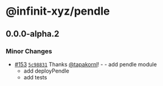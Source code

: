 # @infinit-xyz/pendle

## 0.0.0-alpha.2

### Minor Changes

- [#153](https://github.com/infinit-xyz/infinit-library/pull/153)
  [`5c98831`](https://github.com/infinit-xyz/infinit-library/commit/5c988318bddf7a6a0332fd49e9283aecfd6f6e16) Thanks
  [@tapakornl](https://github.com/tapakornl)! - - add pendle module
  - add deployPendle
  - add tests
